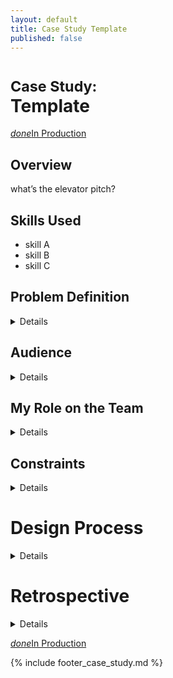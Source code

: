 ```yaml
---
layout: default
title: Case Study Template
published: false
---
```


# <small>Case Study:</small> <br />Template

<a href="#" type="button" class="btn btn-success" target="_blank"><i class="material-icons">done</i>In Production</a>

## Overview

what’s the elevator pitch?

## Skills Used

* skill A
* skill B
* skill C

## Problem Definition

<details>
  <p>
    what problems were you working through? How did you define success?
  </p>
</details>

## Audience

<details>
  <p>
    who were the target users for the project? Why them? How did you decide they were the users? Any personas created?
  </p>
</details>

## My Role on the Team

<details>
  <p>
    who worked with you on the project? What was your team structure?
  </p>
</details>

## Constraints

<details>
  <p>
    did you have any constraints? Time, access to users, undefined problem, not enough people, too large of a scope, etc.
  </p>
</details>

# Design Process

<details>
  <p>
    What was your design process? Did you facilitate any design exercises? What deliverables were you responsible for? Speak to messiness.
  </p>
</details>

# Retrospective

<details>
  <p>
    lessons learned — did you reach success metrics? Work through the right problem? What would you do better if you could do it again?
  </p>
</details>

<a href="#" type="button" class="btn btn-success" target="_blank"><i class="material-icons">done</i>In Production</a>

{% include footer_case_study.md %}
